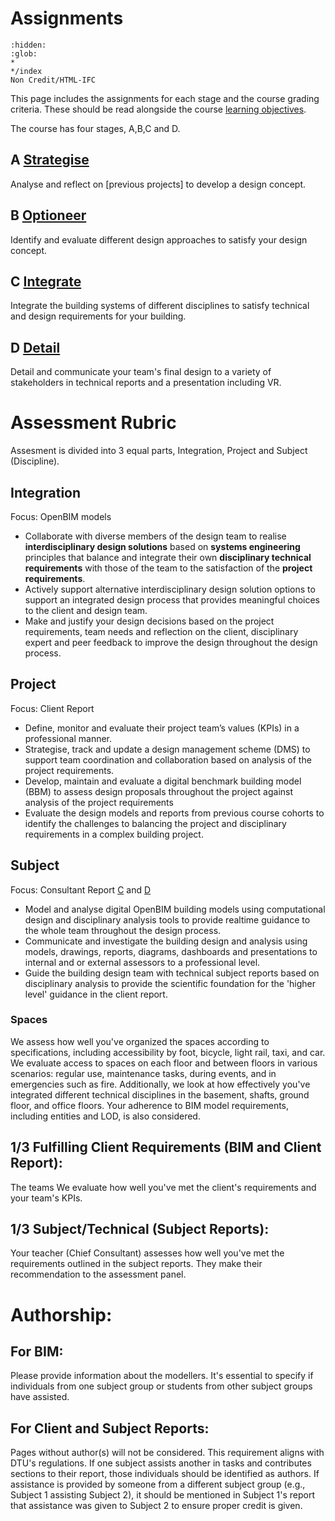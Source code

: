 # Assignments 

```{toctree}
:hidden:
:glob:
*
*/index
Non Credit/HTML-IFC
```

This page includes the assignments for each stage and the course grading criteria. These should be read alongside the course [learning objectives](/LearningObjectives).

The course has four stages, A,B,C and D.

## A [Strategise](A.md)

Analyse and reflect on [previous projects] to develop a design concept.

## B [Optioneer](B.md)

Identify and evaluate different design approaches to satisfy your design concept.

## C [Integrate](C.md)

Integrate the building systems of different disciplines to satisfy technical and design requirements for your building.

## D [Detail](D.md)

Detail and communicate your team's final design to a variety of stakeholders in technical reports and a presentation including VR.

# Assessment Rubric

Assesment is divided into 3 equal parts, Integration, Project and Subject (Discipline).

## Integration 
Focus: OpenBIM models 

* Collaborate with diverse members of the design team to realise **interdisciplinary design solutions** based on **systems engineering** principles that balance and integrate their own **disciplinary technical requirements** with those of the team to the satisfaction of the **project requirements**. 
* Actively support alternative interdisciplinary design solution options to support an integrated design process that provides meaningful choices to the client and design team. 
* Make and justify your design decisions based on the project requirements, team needs and reflection on the client, disciplinary expert and peer feedback to improve the design throughout the design process.

## Project 
Focus: Client Report 

* Define, monitor and evaluate their project team’s values (KPIs) in a professional manner. 
* Strategise, track and update a design management scheme (DMS) to support team coordination and collaboration based on analysis of the project requirements. 
* Develop, maintain and evaluate a digital benchmark building model (BBM) to assess design proposals throughout the project against analysis of the project requirements 
* Evaluate the design models and reports from previous course cohorts to identify the challenges to balancing the project and disciplinary requirements in a complex building project.

## Subject 
Focus: Consultant Report [C](Assignments/C.md#c-consultant-report) and [D](Assignments/D.md#d-consultant-report)

* Model and analyse digital OpenBIM building models using computational design and disciplinary analysis tools to provide realtime guidance to the whole team throughout the design process. 
* Communicate and investigate the building design and analysis using models, drawings, reports, diagrams, dashboards and presentations to internal and or external assessors to a professional level. 
* Guide the building design team with technical subject reports based on disciplinary analysis to provide the scientific foundation for the 'higher level' guidance in the client report.


### Spaces
We assess how well you've organized the spaces according to specifications, including accessibility by foot, bicycle, light rail, taxi, and car. We evaluate access to spaces on each floor and between floors in various scenarios: regular use, maintenance tasks, during events, and in emergencies such as fire. Additionally, we look at how effectively you've integrated different technical disciplines in the basement, shafts, ground floor, and office floors. Your adherence to BIM model requirements, including entities and LOD, is also considered.

## 1/3 Fulfilling Client Requirements (BIM and Client Report):
The teams We evaluate how well you've met the client's requirements and your team's KPIs.

## 1/3 Subject/Technical (Subject Reports):
Your teacher (Chief Consultant) assesses how well you've met the requirements outlined in the subject reports. They make their recommendation to the assessment panel.

# Authorship:

## For BIM: 
Please provide information about the modellers. It's essential to specify if individuals from one subject group or students from other subject groups have assisted.

## For Client and Subject Reports: 
Pages without author(s) will not be considered. This requirement aligns with DTU's regulations. If one subject assists another in tasks and contributes sections to their report, those individuals should be identified as authors. If assistance is provided by someone from a different subject group (e.g., Subject 1 assisting Subject 2), it should be mentioned in Subject 1's report that assistance was given to Subject 2 to ensure proper credit is given.

